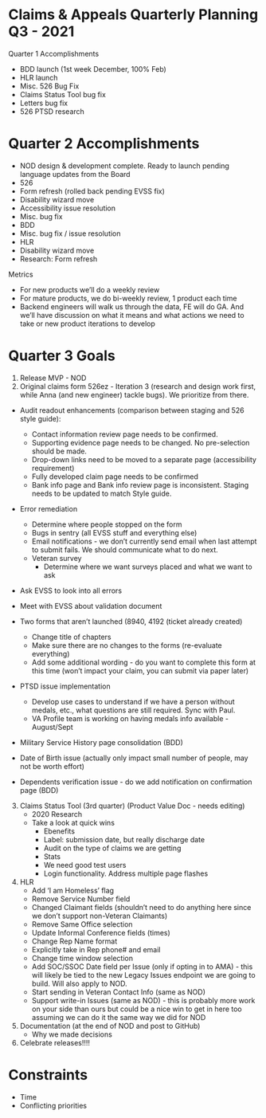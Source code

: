 # Claims & Appeals Quarterly Planning Q3 - 2021

Quarter 1 Accomplishments
-	BDD launch (1st week December, 100% Feb)
-	HLR launch
-	Misc. 526 Bug Fix
-	Claims Status Tool bug fix
-	Letters bug fix
-	526 PTSD research

# Quarter 2 Accomplishments
-	NOD design & development complete. Ready to launch pending language updates from the Board
-	526
-	Form refresh (rolled back pending EVSS fix)
-	Disability wizard move
-	Accessibility issue resolution
-	Misc. bug fix
-	BDD
-	Misc. bug fix / issue resolution
-	HLR
-	Disability wizard move
-	Research: Form refresh

Metrics
-	For new products we’ll do a weekly review
-	For mature products, we do bi-weekly review, 1 product each time
-	Backend engineers will walk us through the data, FE will do GA. And we’ll have discussion on what it means and what actions we need to take or new product iterations to develop

# Quarter 3 Goals
1.	Release MVP - NOD 
2.	Original claims form 526ez - Iteration 3 (research and design work first, while Anna (and new engineer) tackle bugs). We prioritize from there.
  - Audit readout enhancements (comparison between staging and 526 style guide):
    - Contact information review page needs to be confirmed.  
    - Supporting evidence page needs to be changed. No pre-selection should be made. 
    - Drop-down links need to be moved to a separate page (accessibility requirement)
    - Fully developed claim page needs to be confirmed
    - Bank info page and Bank info review page is inconsistent. Staging needs to be updated to match Style guide. 
  
  - Error remediation
    - Determine where people stopped on the form 
    - Bugs in sentry (all EVSS stuff and everything else)
    - Email notifications - we don’t currently send email when last attempt to submit fails. We should communicate what to do next.
    - Veteran survey 
      - Determine where we want surveys placed and what we want to ask 
  
  - Ask EVSS to look into all errors
  
  - Meet with EVSS about validation document
 
  - Two forms that aren’t launched (8940, 4192 (ticket already created) 
    - Change title of chapters
    - Make sure there are no changes to the forms (re-evaluate everything)
    - Add some additional wording - do you want to complete this form at this time (won’t impact your claim, you can submit via paper later)
 
 - PTSD issue implementation
    - Develop use cases to understand if we have a person without medals, etc., what questions are still required. Sync with Paul.
    - VA Profile team is working on having medals info available - August/Sept
 
 - Military Service History page consolidation (BDD)
 
 - Date of Birth issue (actually only impact small number of people, may not be worth effort)
 
 - Dependents verification issue  - do we add notification on confirmation page (BDD)

3.	Claims Status Tool (3rd quarter) (Product Value Doc - needs editing)
      - 2020 Research
      - Take a look at quick wins
        - Ebenefits
        - Label: submission date, but really discharge date
        - Audit on the type of claims we are getting
        - Stats
        - We need good test users
        - Login functionality. Address multiple page flashes
4.	HLR
      - Add ‘I am Homeless’ flag 
      - Remove Service Number field 
      - Changed Claimant fields (shouldn’t need to do anything here since we don’t support non-Veteran Claimants) 
      - Remove Same Office selection  
      - Update Informal Conference fields (times)
      - Change Rep Name format 
      - Explicitly take in Rep phone# and email 
      - Change time window selection 
      - Add SOC/SSOC Date field per Issue (only if opting in to AMA) - this will likely be tied to the new Legacy Issues endpoint we are going to build. Will also apply to NOD.
      - Start sending in Veteran Contact Info (same as NOD) 
      - Support write-in Issues (same as NOD) - this is probably more work on your side than ours but could be a nice win to get in here too assuming we can do it the same way we did for NOD 
5.	Documentation (at the end of NOD and post to GitHub)
      - Why we made decisions
6.	Celebrate releases!!!! 


# Constraints
-	Time
-	Conflicting priorities
